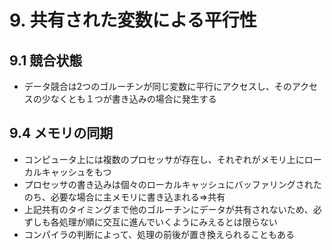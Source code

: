 # 9. 共有された変数による平行性
## 9.1 競合状態
* データ競合は2つのゴルーチンが同じ変数に平行にアクセスし、そのアクセスの少なくとも１つが書き込みの場合に発生する
## 9.4 メモリの同期
* コンピュータ上には複数のプロセッサが存在し、それぞれがメモリ上にローカルキャッシュをもつ
* プロセッサの書き込みは個々のローカルキャッシュにバッファリングされたのち、必要な場合に主メモリに書き込まれる⇒共有
* 上記共有のタイミングまで他のゴルーチンにデータが共有されないため、必ずしも各処理が順に交互に進んでいくようにみえるとは限らない
* コンパイラの判断によって、処理の前後が置き換えられることもある